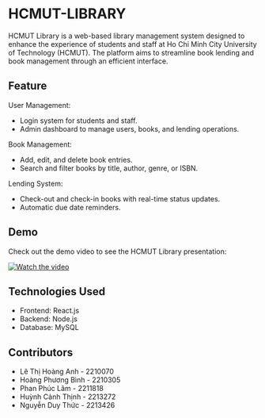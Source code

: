 # HCMUT-LIBRARY 
HCMUT Library is a web-based library management system designed to enhance the experience of students and staff at Ho Chi Minh City University of Technology (HCMUT). The platform aims to streamline book lending and book management through an efficient interface.

## Feature
User Management:
- Login system for students and staff.
- Admin dashboard to manage users, books, and lending operations.

Book Management:
- Add, edit, and delete book entries.
- Search and filter books by title, author, genre, or ISBN.

Lending System:
- Check-out and check-in books with real-time status updates.
- Automatic due date reminders.

## Demo
Check out the demo video to see the HCMUT Library presentation:

[![Watch the video](https://i9.ytimg.com/vi/SM0qovYJr-0/maxresdefault.jpg?v=675d4c09&sqp=CPihgLwG&rs=AOn4CLAIezjlqQm5xkY1pAGtFatpYy8K_Q)](https://youtu.be/SM0qovYJr-0)

## Technologies Used
- Frontend: React.js
- Backend: Node.js
- Database: MySQL

## Contributors
- Lê Thị Hoàng Anh - 2210070
- Hoàng Phương Bình - 2210305
- Phan Phúc Lâm - 2211818
- Huỳnh Cảnh Thịnh - 2213272
- Nguyễn Duy Thức - 2213426
